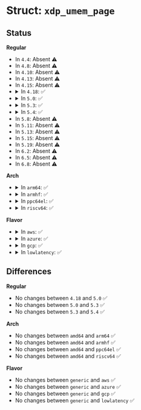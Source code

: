 # Struct: <code>xdp_umem_page</code>

## Status
<b>Regular</b>
<ul>
<li>
In <code>4.4</code>: Absent ⚠️
</li>
<li>
In <code>4.8</code>: Absent ⚠️
</li>
<li>
In <code>4.10</code>: Absent ⚠️
</li>
<li>
In <code>4.13</code>: Absent ⚠️
</li>
<li>
In <code>4.15</code>: Absent ⚠️
</li>
<li>
<details>
<summary>In <code>4.18</code>: ✅</summary>

```c
struct xdp_umem_page {
    void *addr;
    dma_addr_t dma;
};
```
</details>
</li>
<li>
<details>
<summary>In <code>5.0</code>: ✅</summary>

```c
struct xdp_umem_page {
    void *addr;
    dma_addr_t dma;
};
```
</details>
</li>
<li>
<details>
<summary>In <code>5.3</code>: ✅</summary>

```c
struct xdp_umem_page {
    void *addr;
    dma_addr_t dma;
};
```
</details>
</li>
<li>
<details>
<summary>In <code>5.4</code>: ✅</summary>

```c
struct xdp_umem_page {
    void *addr;
    dma_addr_t dma;
};
```
</details>
</li>
<li>
In <code>5.8</code>: Absent ⚠️
</li>
<li>
In <code>5.11</code>: Absent ⚠️
</li>
<li>
In <code>5.13</code>: Absent ⚠️
</li>
<li>
In <code>5.15</code>: Absent ⚠️
</li>
<li>
In <code>5.19</code>: Absent ⚠️
</li>
<li>
In <code>6.2</code>: Absent ⚠️
</li>
<li>
In <code>6.5</code>: Absent ⚠️
</li>
<li>
In <code>6.8</code>: Absent ⚠️
</li>
</ul>
<b>Arch</b>
<ul>
<li>
<details>
<summary>In <code>arm64</code>: ✅</summary>

```c
struct xdp_umem_page {
    void *addr;
    dma_addr_t dma;
};
```
</details>
</li>
<li>
<details>
<summary>In <code>armhf</code>: ✅</summary>

```c
struct xdp_umem_page {
    void *addr;
    dma_addr_t dma;
};
```
</details>
</li>
<li>
<details>
<summary>In <code>ppc64el</code>: ✅</summary>

```c
struct xdp_umem_page {
    void *addr;
    dma_addr_t dma;
};
```
</details>
</li>
<li>
<details>
<summary>In <code>riscv64</code>: ✅</summary>

```c
struct xdp_umem_page {
    void *addr;
    dma_addr_t dma;
};
```
</details>
</li>
</ul>
<b>Flavor</b>
<ul>
<li>
<details>
<summary>In <code>aws</code>: ✅</summary>

```c
struct xdp_umem_page {
    void *addr;
    dma_addr_t dma;
};
```
</details>
</li>
<li>
<details>
<summary>In <code>azure</code>: ✅</summary>

```c
struct xdp_umem_page {
    void *addr;
    dma_addr_t dma;
};
```
</details>
</li>
<li>
<details>
<summary>In <code>gcp</code>: ✅</summary>

```c
struct xdp_umem_page {
    void *addr;
    dma_addr_t dma;
};
```
</details>
</li>
<li>
<details>
<summary>In <code>lowlatency</code>: ✅</summary>

```c
struct xdp_umem_page {
    void *addr;
    dma_addr_t dma;
};
```
</details>
</li>
</ul>

## Differences
<b>Regular</b>
<ul>
<li>
No changes between <code>4.18</code> and <code>5.0</code> ✅
</li>
<li>
No changes between <code>5.0</code> and <code>5.3</code> ✅
</li>
<li>
No changes between <code>5.3</code> and <code>5.4</code> ✅
</li>
</ul>
<b>Arch</b>
<ul>
<li>
No changes between <code>amd64</code> and <code>arm64</code> ✅
</li>
<li>
No changes between <code>amd64</code> and <code>armhf</code> ✅
</li>
<li>
No changes between <code>amd64</code> and <code>ppc64el</code> ✅
</li>
<li>
No changes between <code>amd64</code> and <code>riscv64</code> ✅
</li>
</ul>
<b>Flavor</b>
<ul>
<li>
No changes between <code>generic</code> and <code>aws</code> ✅
</li>
<li>
No changes between <code>generic</code> and <code>azure</code> ✅
</li>
<li>
No changes between <code>generic</code> and <code>gcp</code> ✅
</li>
<li>
No changes between <code>generic</code> and <code>lowlatency</code> ✅
</li>
</ul>
